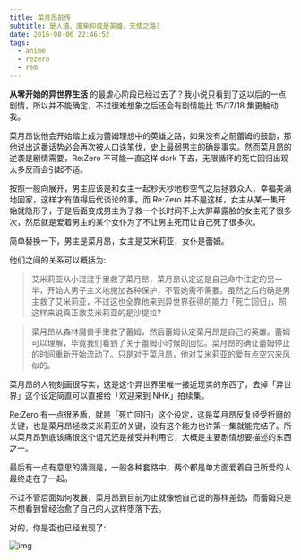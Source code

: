 ```yaml
---
title: 菜月昂前传
subtitle: 是人渣、废柴抑或是英雄、天使之路?
date: 2016-08-06 22:46:52
tags:
  - anime
  - rezero
  - rem
---
```

**从零开始的异世界生活** 的最虐心阶段已经过去了？我小说只看到了这以后的一点剧情，所以并不能确定，不过很难想象之后还会有剧情能比 15/17/18 集更触动我。

菜月昂说他会开始踏上成为蕾姆理想中的英雄之路，如果没有之前蕾姆的鼓励，那他说出这番话势必会再次被人口诛笔伐，史上最弱男主的确是事实。然而菜月昂的逆袭是剧情需要，Re:Zero 不可能一直这样 dark 下去，无限循环的死亡回归出现太多反而会引起不适。

按照一般向展开，男主应该是和女主一起秒天秒地秒空气之后拯救众人，幸福美满地回家，这样才有值得后代谈论的事。而 Re:Zero 并不是这样，女主从某一集开始就隐形了，于是后面变成男主为了救一个长时间不上大屏幕露脸的女主死了很多次，然后就是爱着男主的某个女仆为了不让男主死而让自己死了很多次。

简单替换一下，男主是菜月昂，女主是艾米莉亚，女仆是蕾姆。

他们之间的关系可以概括为:

> 艾米莉亚从小混混手里救了菜月昂，菜月昂认定这是自己命中注定的另一半，开始大男子主义地施加各种保护，不管她需不需要。虽然之后的确是男主救了艾米莉亚，不过这也全靠他来到异世界获得的能力「死亡回归」，照这样来说真正救艾米莉亚的是沙提拉?

> 菜月昂从森林魔兽手里救了蕾姆，然后蕾姆认定菜月昂是自己的英雄。蕾姆可以理解，毕竟我们看到了关于蕾姆小时候的回忆。菜月昂的确让蕾姆停止的时间重新开始流动了。只是对于菜月昂，他对艾米莉亚的爱有点空穴来风似的。

菜月昂的人物刻画很写实，这是这个异世界里唯一接近现实的东西了，去掉「异世界」这个设定简直可以直接给「欢迎来到 NHK」拍续集。

Re:Zero 有一点很矛盾，就是「死亡回归」这个设定，这是菜月昂反复经受折磨的关键，也是菜月昂拯救艾米莉亚的关键，没有这个能力也许第一集就能完结了。所以菜月昂到底该痛恨这个诅咒还是接受并利用它，大概是主要剧情想要描述的东西之一。

最后有一点有意思的猜测是，一般各种套路中，两个都是单方面爱着自己所爱的人最终走在了一起。

不过不管后面如何发展，菜月昂到目前为止就像他自己说的那样差劲，而蕾姆只是不想看到曾经治愈了自己的人这样堕落下去。

对的，你是否也已经发现了:

![img](https://ooo.0o0.ooo/2016/08/03/57a1a6c6a86f0.jpg)
